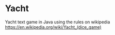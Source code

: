 # Yacht

Yacht text game in Java using the rules on wikipedia https://en.wikipedia.org/wiki/Yacht_(dice_game)
